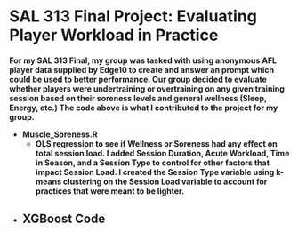 <h1>
SAL 313 Final Project: Evaluating Player Workload in Practice
</h1>

<h4>
For my SAL 313 Final, my group was tasked with using anonymous AFL player data supplied by Edge10 to create and answer an prompt which could be used to better performance. Our group decided to evaluate whether players were undertraining or overtraining on any given training session based on their soreness levels and general wellness (Sleep, Energy, etc.) The code above is what I contributed to the project for my group. 

- Muscle_Soreness.R
    - OLS regression to see if Wellness or Soreness had any effect on total session load. I added Session Duration, Acute Workload, Time in Season, and a Session Type to control for other factors that impact Session Load. I created the Session Type variable using k-means clustering on the Session Load variable to account for practices that were meant to be lighter.
- XGBoost Code
    - 
</h4>
